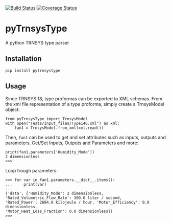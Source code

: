 [![Build Status](https://travis-ci.com/samuelduchesne/pyTrnsysType.svg?branch=master)](https://travis-ci.com/samuelduchesne/pyTrnsysType)
[![Coverage Status](https://coveralls.io/repos/github/samuelduchesne/pyTrnsysType/badge.svg)](https://coveralls.io/github/samuelduchesne/pyTrnsysType)

pyTrnsysType
============

A python TRNSYS type parser

Installation
------------

```
pip install pytrnsystype
```

Usage
-----

Since TRNSYS 18, type proformas can be exported to XML schemas.
From the xml file representation of a type proforma, simply create a TrnsysModel object:

```
from pyTrnsysType import TrnsysModel
with open("Tests/input_files/Type146.xml") as xml:
    fan1 = TrnsysModel.from_xml(xml.read())
```

Then, `fan1` can be used to get and set attributes such as inputs, outputs and parameters.
Get/Set Inputs, Outputs and Parameters and more:

```
print(fan1.parameters['Humidity_Mode'])
2 dimensionless
>>> 
```

Loop trough parameters:

```
>>> for var in fan1.parameters.__dict__.items():
...     print(var)
...
('data', {'Humidity_Mode': 2 dimensionless, 'Rated_Volumetric_Flow_Rate': 300.0 liter / second, 
'Rated_Power': 2684.0 kilojoule / hour, 'Motor_Efficiency': 0.9 dimensionless, 
'Motor_Heat_Loss_Fraction': 0.0 dimensionless})
>>>
```
